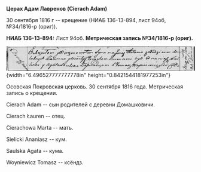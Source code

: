 **Церах Адам Лавренов (Cierach Adam)**

30 сентября 1816 г -- крещение (НИАБ 136-13-894, лист 94об, №34/1816-р
(ориг)).

**НИАБ 136-13-894:** Лист 94об. **Метрическая запись №34/1816-р
(ориг).**

![](./media/bd79e106a7f6a6f8051751129b5bcff37b10b279.png){width="6.496527777777778in"
height="0.8421544181977253in"}

Осовская Покровская церковь. 30 сентября 1816 года. Метрическая запись о
крещении.

Cierach Adam -- сын родителей с деревни Домашковичи.

Cierach Łauren -- отец.

Cierachowa Marta -- мать.

Sielicki Ananiasz -- кум.

Saulska Agata -- кума.

Woyniewicz Tomasz -- ксёндз.

